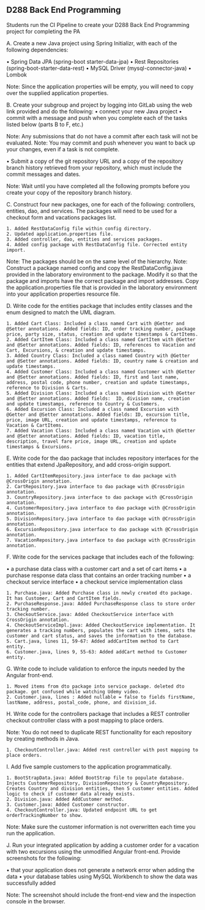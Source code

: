 ## D288 Back End Programming

Students run the CI Pipeline to create your D288 Back End Programming project for completing the PA

A.   Create a new Java project using Spring Initializr, with each of the following dependencies:

•    Spring Data JPA (spring-boot starter-data-jpa)
•    Rest Repositories (spring-boot-starter-data-rest)
•    MySQL Driver (mysql-connector-java)
•    Lombok

Note: Since the application properties will be empty, you will need to copy over the supplied application properties.

B.   Create your subgroup and project by logging into GitLab using the web link provided and do the following:
•    connect your new Java project
•    commit with a message and push when you complete each of the tasks listed below (parts B to F, etc.)

Note: Any submissions that do not have a commit after each task will not be evaluated.
Note: You may commit and push whenever you want to back up your changes, even if a task is not complete.

•    Submit a copy of the git repository URL and a copy of the repository branch history retrieved from your repository, which must include the commit messages and dates.

Note: Wait until you have completed all the following prompts before you create your copy of the repository branch history.

C.   Construct four new packages, one for each of the following: controllers, entities, dao, and services. The packages will need to be used for a checkout form and vacations packages list.

    1. Added RestDataConfig file within config directory.
    2. Updated application.properties file.
    3. Added controller, dao, entities and services packages.
    4. Added config package with RestDataConfig file. Corrected entity import.

Note: The packages should be on the same level of the hierarchy.
Note: Construct a package named config and copy the RestDataConfig.java provided in the laboratory environment to the package. Modify it so that the package and imports have the correct package and import addresses. Copy the application.properties file that is provided in the laboratory environment into your application properties resource file.

D.   Write code for the entities package that includes entity classes and the enum designed to match the UML diagram.

    1. Added Cart Class: Included a class named Cart with @Getter and @Setter annotations. Added fields: ID, order tracking number, package price, party size, status, creation and update timestamps & CartItems.
    2. Added CartItem Class: Included a class named CartItem with @Getter and @Setter annotations. Added fields: ID, references to Vacation and Cart, Excursions, & creation and update timestamps.
    3. Added Country Class: Included a class named Country with @Getter and @Setter annotations. Added fields: ID, country name & creation and update timestamps.
    4. Added Customer Class: Included a class named Customer with @Getter and @Setter annotations. Added fields: ID, first and last name, address, postal code, phone number, creation and update timestamps, reference to Division & Carts.
    5. Added Division Class: Included a class named Division with @Getter and @Setter annotations. Added fields:  ID, division name, creation and update timestamps, reference to Country & Customers.
    6. Added Excursion Class: Included a class named Excursion with @Getter and @Setter annotations. Added fields: ID, excursion title, price, image URL, creation and update timestamps, reference to Vacation & CartItems.
    7. Added Vacation Class: Included a class named Vacation with @Getter and @Setter annotations. Added fields: ID, vacation title, description, travel fare price, image URL, creation and update timestamps & Excursions.

E.   Write code for the dao package that includes repository interfaces for the entities that extend JpaRepository, and add cross-origin support.

    1. Added CartItemRepository.java interface to dao package with @CrossOrigin annotation.
    2. CartRepository.java interface to dao package with @CrossOrigin annotation.
    3. CountryRepository.java interface to dao package with @CrossOrigin annotation.
    4. CustomerRepository.java interface to dao package with @CrossOrigin annotation.
    5. DivisionRepository.java interface to dao package with @CrossOrigin annotation.
    6. ExcursionRepository.java interface to dao package with @CrossOrigin annotation.
    7. VacationRepository.java interface to dao package with @CrossOrigin annotation.

F.   Write code for the services package that includes each of the following:

•    a purchase data class with a customer cart and a set of cart items
•    a purchase response data class that contains an order tracking number
•    a checkout service interface
•    a checkout service implementation class

    1. Purchase.java: Added Purchase class in newly created dto package. It has Customer, Cart and CartItem fields.
    2. PurchaseResponse.java: Added PurchaseResponse class to store order tracking number.
    3. CheckoutService.java: Added CheckoutService interface with CrossOrigin annotation. 
    4. CheckoutServiceImpl.java: Added CheckoutService implementation. It generates a tracking numbers, populates the cart with items, sets the customer and cart status, and saves the information to the database.
    5. Cart.java, lines 11, 59-67: Added addCartItem method to Cart entity.
    6. Customer.java, lines 9, 55-63: Added addCart method to Customer entity.

G.   Write code to include validation to enforce the inputs needed by the Angular front-end.

    1. Moved items from dto package into service package. deleted dto package. got confused while watching Udemy video.
    2. Customer.java, lines : Added nullable = false to fields firstName, lastName, address, postal_code, phone, and division_id.

H.   Write code for the controllers package that includes a REST controller checkout controller class with a post mapping to place orders.

Note: You do not need to duplicate REST functionality for each repository by creating methods in Java.

    1. CheckoutController.java: Added rest controller with post mapping to place orders.

I.   Add five sample customers to the application programmatically.

    1. BootStrapData.java: Added BootStrap file to populate database. Injects CustomerRepository, DivisionRepository & CountryRepository. Creates Country and division entities, then 5 customer entities. Added logic to check if customer data already exists.
    2. Division.java: Added AddCustomer method.
    3. Customer.java: Added Customer constructor.
    4. CheckoutController.java: Updated endpoint URL to get orderTrackingNumber to show.

Note: Make sure the customer information is not overwritten each time you run the application.

J.   Run your integrated application by adding a customer order for a vacation with two excursions using the unmodified Angular front-end. Provide screenshots for the following:

•    that your application does not generate a network error when adding the data
•    your database tables using MySQL Workbench to show the data was successfully added

Note: The screenshot should include the front-end view and the inspection console in the browser.